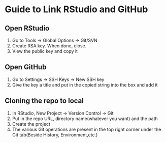 # Guide to Link RStudio and GitHub

## Open RStudio

1. Go to Tools -> Global Options -> Git/SVN
2. Create RSA key. When done, close.
3. View the public key and copy it

## Open GitHub

1. Go to Settings -> SSH Keys -> New SSH key
2. Give the key a title and put in the copied string into the box and add it


## Cloning the repo to local

1. In RStudio, New Project -> Version Control -> Git
2. Put in the repo URL, directory name(whatever you want) and the path
3. Create the project
4. The various Git operations are present in the top right corner under the Git tab(Beside History, Environment,etc.) 
